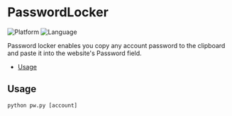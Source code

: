 # PasswordLocker

![Platform](https://img.shields.io/badge/platform-python-orange.svg?style=flat)
![Language](https://img.shields.io/badge/python27-compatible-4BC51D.svg?style=flat)

Password locker enables you copy any account password to the clipboard and paste it into the website's Password field.

- [Usage](#usage)

## Usage

```shell
python pw.py [account]
```

